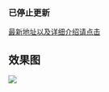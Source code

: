 

### 已停止更新

[最新地址以及详细介绍请点击](https://github.com/kingsic/SGSegmentedControl)

## 效果图

![](https://github.com/kingsic/SGSegmentedControl/raw/master/Gif/sorgle.gif)

